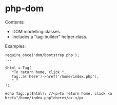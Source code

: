 php-dom
=======

Contents:
* DOM modelling classes.
* Includes a "tag-builder" helper class.

Examples:
```
require_once('dom/bootstrap.php');
...

$html = Tag(
   "To return home, click ",
   Tag::a('here')->href('/home/index.php'),
   "."
);

echo Tag::p($html); //<p>To return home, click <a href="/home/index.php">here</a>.</p>
```